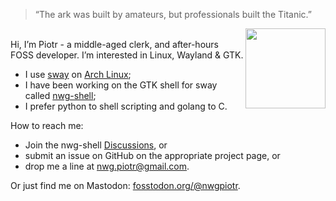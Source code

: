 > “The ark was built by amateurs, but professionals built the Titanic.”

<img src="https://user-images.githubusercontent.com/20579136/190602696-742e6078-0868-4e51-a0b5-d6276026cc56.png" align="right" width=128></br>
Hi, I’m Piotr - a middle-aged clerk, and after-hours FOSS developer. I’m interested in Linux, Wayland & GTK.

- I use [sway](https://github.com/swaywm/sway) on [Arch Linux](https://archlinux.org);
- I have been working on the GTK shell for sway called [nwg-shell](https://github.com/nwg-piotr/nwg-shell);
- I prefer python to shell scripting and golang to C.

How to reach me:

- Join the nwg-shell [Discussions](https://github.com/nwg-piotr/nwg-shell/discussions), or
- submit an issue on GitHub on the appropriate project page, or
- drop me a line at nwg.piotr@gmail.com.

<!---
nwg-piotr/nwg-piotr is a ✨ special ✨ repository because its `README.md` (this file) appears on your GitHub profile.
You can click the Preview link to take a look at your changes.
--->

Or just find me on Mastodon: [fosstodon.org/@nwgpiotr](https://fosstodon.org/@nwgpiotr).
